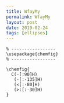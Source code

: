 ```yaml
---
title: WfayMy
permalink: WfayMy
layout: post
date: 2019-02-24
tags: [ellipses]
---
```


```latex% Dans le préambule
% -----------------
\usepackage{chemfig}
% -----------------

\chemfig{
  C(-[:90]H)
   (-[:-135]H)
   (<[:-80]H)
   (>:[:-30]H)
}
```